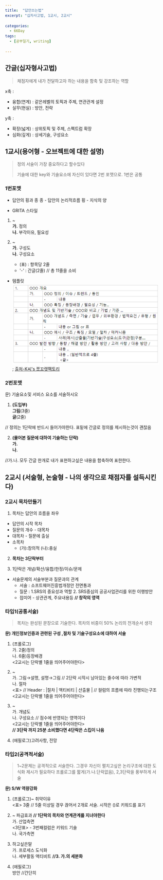 ```yaml
---
title:  "답안쓰는법"
excerpt: "십자사고법, 1교시, 2교시"

categories:
  - 66Day
tags:
  - [공부일기, writing]

---
```


   




## 간글(십자형사고법)
> 채점자에게 내가 전달하고자 하는 내용을 함축 및 강조하는 역할
> 

x축 : 
- 융합(연계) : 같은레벨의 토픽과 주제, 연관관계 설정
- 실무(현실) : 방안, 전략
   
   
y축 : 
- 확장(넓게) : 상위토픽 및 주제, 스펙트럼 확장
- 심화(깊게) : 상세기술, 구성요소



## 1교시(용어형 - 오브젝트에 대한 설명)

> 정의 서술이 가장 중요하다고 할수있다
>
> 기술에 대한 key와 기술요소에 자신이 있다면 2번 포맷으로. 1번은 공통



### 1번포맷
- 답안의 횡과 종
종 - 답안의 논리적흐름
횡 - 지식의 양


- GRITA 스타일
1. ~   
**가.** 정의   
**나.** 부각이유, 필요성
   
   
2. ~   
**가.** 구성도   
**나.** 구성요소
	- (표) :  항목당 2줄   
	- '-' : 간글(2줄)
	// 총 11줄을 소비
	

- 템플릿
![1교시템플릿](/assets/image/template.PNG);
[출처-K씨's 쪼꼬렛팩토리](https://m.blog.naver.com/PostView.nhn?blogId=renucs&logNo=176168293&proxyReferer=https:%2F%2Fwww.google.com%2F)

### 2번포맷

문) 기술요소및 서비스 요소를 서술하시오

1. **(도입부)**   
**그림**(3줄)   
**글**(2줄)   

// 정의는 1단락에 반드시 들어가야한다. 표밑에 간글로 정의를 제시하는것이 괜찮음

2. **(물어본 질문에 대하여 기술하는 단락)**   
	**가.**   
	**나.**   

//가.나. 모두 간글 한개로 내가 표현하고싶은 내용을 함축하여 표한한다. 



## 2교시 (서술형, 논술형 - 나의 생각으로 채점자를 설득시킨다)

### 2교시 목차만들기
1. 목차는 답안의 흐름을 좌우
- 답안의 시작 목차
- 질문의 개수 - 대목차
- 대목차 - 질문에 출실
- 소목차 
	- (가):창의적 (나):충실
	
   
2. **목차는 3단락부터**

3. 1단락은 개념/확산/융합/한정/이슈/문제
- 서술문제의 서술부분과 질문과의 관계
	- 서술 : 소프트웨어진흥법개정안 전면통과
	- 질문 : 1.SRS의 중요성과 역할 2. SRS중심의 공공사업관리를 위한 이행방안
	- 접미어 - 상관관계, 주요내용등 **// 창작의 영역**
	
	
### 타입1(공통서술)


> 목차는 완성된 문장으로 기술한다. 목차의 비중이 50% 
> 논리의 전개순서 생각

**문) 개인정보인증과 관련된 구성 ,절차 및 기술구성요소에 대하여 서술**

1. (프롤로그)   
가. 2줄)정의   
나. 6줄)등장배경   
<2교시는 단락별 1줄을 띄어주어야한다>	

2. ~   
가. 그림→설명, 설명→그림 // 2단락 시작시 남아있는 줄수에 따라 가변적   
나. 절차   
    <표> // Header : |절차 | 액티비티 | 산출물 | // 컬럼의 흐름에 따라 진행되는구조   
<2교시는 단락별 1줄을 띄어주어야한다>	
3. ~      
가. 개념도   
나. 구성요소 // 점수에 반영되는 영역이다   
<2교시는 단락별 1줄을 띄어주어야한다>   	
**//	3단락 까지 25분 소비했다면 4단락은 스킵이 나음**
4. (에필로그)고려사항, 전망



### 타입2(공격적서술)

> 1~2문제는 공격적으로 서술한다. 그경우 자신이 펼치고싶은 논리구조에 대한 도식화 제시가 필요하다
> 프롤로그를 짧게(가.나.단락없음), 2,3단락을 풍부하게 서술

**문) S/W 역량강화**

1. (프롤로그)~ 취약이유    
	<표> 3줄 // 5줄 이상일 경우 끊어서 2개로 서술. 시작은 ()로 키워드를 표기   
	
2. ~ 파급효과 **// 1단락의 목차와 연계관계를 지녀야한다**   
가. 산업측면   
	<3단표> - 3번째컬럼은 키워드 기술   
나. 국가측면   
	
3. 하고싶은말   
가. 프로세스 도식화   
나. 세부활동 액티비트  **//3. 가.의 세분화**   
   
   
4. (에필로그)   
	방안 //간단히   
	
	